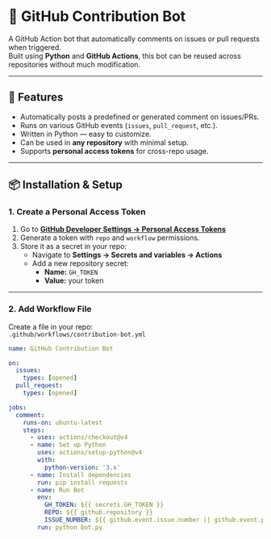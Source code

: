 # 🤖 GitHub Contribution Bot

A GitHub Action bot that automatically comments on issues or pull requests when triggered.  
Built using **Python** and **GitHub Actions**, this bot can be reused across repositories without much modification.

---

## 🚀 Features
- Automatically posts a predefined or generated comment on issues/PRs.
- Runs on various GitHub events (`issues`, `pull_request`, etc.).
- Written in Python — easy to customize.
- Can be used in **any repository** with minimal setup.
- Supports **personal access tokens** for cross-repo usage.

---

## 📦 Installation & Setup

### 1. Create a Personal Access Token
1. Go to **[GitHub Developer Settings → Personal Access Tokens](https://github.com/settings/tokens)**
2. Generate a token with `repo` and `workflow` permissions.
3. Store it as a secret in your repo:  
   - Navigate to **Settings → Secrets and variables → Actions**
   - Add a new repository secret:
     - **Name:** `GH_TOKEN`
     - **Value:** your token

---

### 2. Add Workflow File
Create a file in your repo:  
`.github/workflows/contribution-bot.yml`

```yaml
name: GitHub Contribution Bot

on:
  issues:
    types: [opened]
  pull_request:
    types: [opened]

jobs:
  comment:
    runs-on: ubuntu-latest
    steps:
      - uses: actions/checkout@v4
      - name: Set up Python
        uses: actions/setup-python@v4
        with:
          python-version: '3.x'
      - name: Install dependencies
        run: pip install requests
      - name: Run Bot
        env:
          GH_TOKEN: ${{ secrets.GH_TOKEN }}
          REPO: ${{ github.repository }}
          ISSUE_NUMBER: ${{ github.event.issue.number || github.event.pull_request.number }}
        run: python bot.py
```